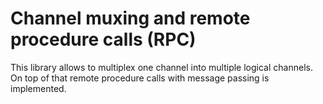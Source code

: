 # Channel muxing and remote procedure calls (RPC)

This library allows to multiplex one channel into multiple logical channels.
On top of that remote procedure calls with message passing is implemented.


